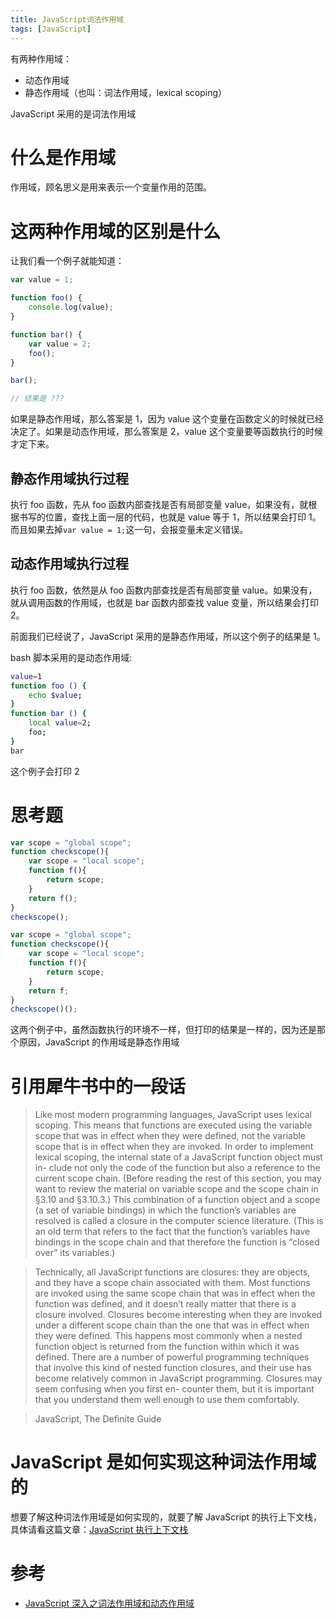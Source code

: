 ```yaml
---
title: JavaScript词法作用域
tags: [JavaScript]
---
```


有两种作用域：

- 动态作用域
- 静态作用域（也叫：词法作用域，lexical scoping）

JavaScript 采用的是词法作用域

<!-- more -->

# 什么是作用域

作用域，顾名思义是用来表示一个变量作用的范围。

# 这两种作用域的区别是什么

让我们看一个例子就能知道：

```Javascript
var value = 1;

function foo() {
    console.log(value);
}

function bar() {
    var value = 2;
    foo();
}

bar();

// 结果是 ???
```

如果是静态作用域，那么答案是 1，因为 value 这个变量在函数定义的时候就已经决定了。如果是动态作用域，那么答案是 2，value 这个变量要等函数执行的时候才定下来。

## 静态作用域执行过程

执行 foo 函数，先从 foo 函数内部查找是否有局部变量 value，如果没有，就根据书写的位置，查找上面一层的代码，也就是 value 等于 1，所以结果会打印 1。而且如果去掉`var value = 1;`这一句，会报变量未定义错误。

## 动态作用域执行过程

执行 foo 函数，依然是从 foo 函数内部查找是否有局部变量 value。如果没有，就从调用函数的作用域，也就是 bar 函数内部查找 value 变量，所以结果会打印 2。

前面我们已经说了，JavaScript 采用的是静态作用域，所以这个例子的结果是 1。

bash 脚本采用的是动态作用域:

```bash
value=1
function foo () {
    echo $value;
}
function bar () {
    local value=2;
    foo;
}
bar
```

这个例子会打印 2

# 思考题

```Javascript
var scope = "global scope";
function checkscope(){
    var scope = "local scope";
    function f(){
        return scope;
    }
    return f();
}
checkscope();
```

```Javascript
var scope = "global scope";
function checkscope(){
    var scope = "local scope";
    function f(){
        return scope;
    }
    return f;
}
checkscope()();
```

这两个例子中，虽然函数执行的环境不一样，但打印的结果是一样的，因为还是那个原因，JavaScript 的作用域是静态作用域

# 引用犀牛书中的一段话

> Like most modern programming languages, JavaScript uses lexical scoping. This means that functions are executed using the variable scope that was in effect when they were defined, not the variable scope that is in effect when they are invoked. In order to implement lexical scoping, the internal state of a JavaScript function object must in- clude not only the code of the function but also a reference to the current scope chain. (Before reading the rest of this section, you may want to review the material on variable scope and the scope chain in §3.10 and §3.10.3.) This combination of a function object and a scope (a set of variable bindings) in which the function’s variables are resolved is called a closure in the computer science literature. (This is an old term that refers to the fact that the function’s variables have bindings in the scope chain and that therefore the function is “closed over” its variables.)

> Technically, all JavaScript functions are closures: they are objects, and they have a scope chain associated with them. Most functions are invoked using the same scope chain that was in effect when the function was defined, and it doesn’t really matter that there is a closure involved. Closures become interesting when they are invoked under a different scope chain than the one that was in effect when they were defined. This happens most commonly when a nested function object is returned from the function within which it was defined. There are a number of powerful programming techniques that involve this kind of nested function closures, and their use has become relatively common in JavaScript programming. Closures may seem confusing when you first en- counter them, but it is important that you understand them well enough to use them comfortably.

> JavaScript, The Definite Guide

# JavaScript 是如何实现这种词法作用域的

想要了解这种词法作用域是如何实现的，就要了解 JavaScript 的执行上下文栈，具体请看这篇文章：[JavaScript 执行上下文栈](../../../07/12/JavaScript执行上下文栈/index.html)

# 参考

- [JavaScript 深入之词法作用域和动态作用域](https://github.com/mqyqingfeng/Blog/issues/3)
